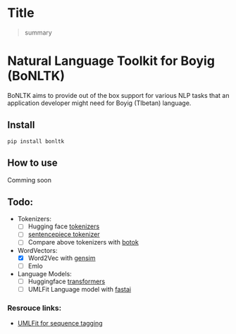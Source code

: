 # Title
> summary


# Natural Language Toolkit for Boyig (BoNLTK)
BoNLTK aims to provide out of the box support for various NLP tasks that an application developer might need for Boyig (TIbetan) language.

## Install

`pip install bonltk`

## How to use

Comming soon

## Todo:
 - Tokenizers:
    - [ ] Hugging face [tokenizers](https://github.com/huggingface/tokenizers/tree/master/bindings/python)
    - [ ] [sentencepiece tokenizer](https://github.com/google/sentencepiece/tree/master/python)
    - [ ] Compare above tokenizers with [botok](https://github.com/esukhia/botok)
 - WordVectors:
    - [x] Word2Vec with [gensim](https://github.com/RaRe-Technologies/gensim)
    - [ ] Emlo
 - Language Models:
    - [ ] Huggingface [transformers](https://github.com/huggingface/transformers)
    - [ ] UMLFit Language model with [fastai](https://forums.fast.ai/t/language-model-zoo-gorilla/14623)

### Resrouce links:
- [UMLFit for sequence tagging](https://forums.fast.ai/t/ulmfit-for-sequence-tagging/20328)
